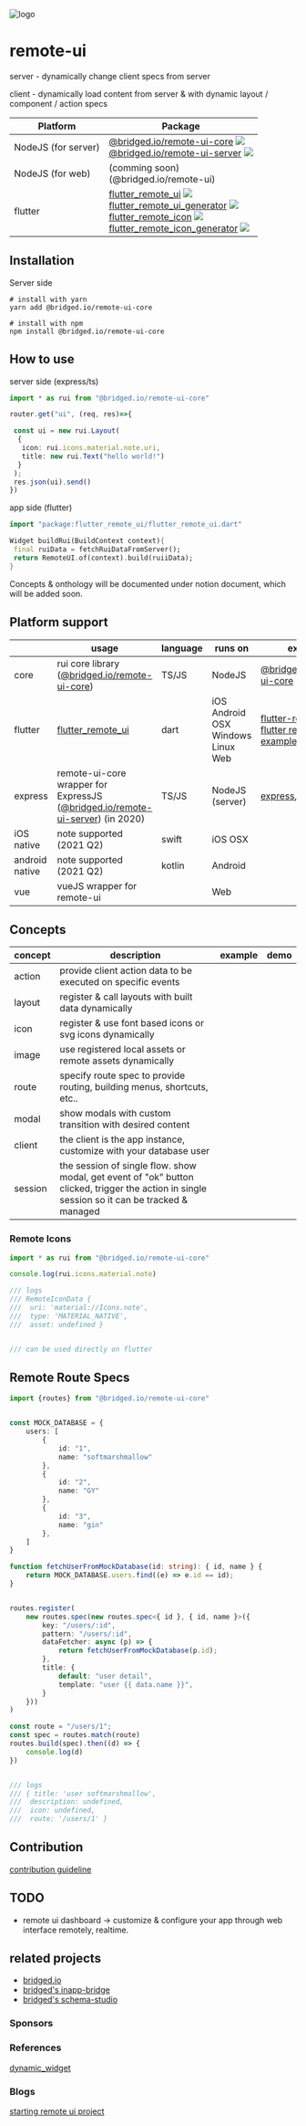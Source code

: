 ![logo](docs/logo.png)



# remote-ui



server - dynamically change client specs from server

client - dynamically load content from server & with dynamic layout / component / action specs



| Platform            | Package                                                      |
| ------------------- | ------------------------------------------------------------ |
| NodeJS (for server) | [@bridged.io/remote-ui-core](./core) [![](https://img.shields.io/badge/npm-latest-brightgreen)](https://www.npmjs.com/package/@bridged.io/remote-ui-core)<br />[@bridged.io/remote-ui-server](./server) [![](https://img.shields.io/badge/npm-latest-brightgreen)](https://www.npmjs.com/package/@bridged.io/remote-ui-server) |
| NodeJS (for web)    | (comming soon)<br />(@bridged.io/remote-ui)                  |
| flutter             | [flutter_remote_ui](./flutter) [![](https://img.shields.io/badge/pub-latest-brightgreen)](https://pub.dev/packages/flutter_remote_ui)<br />[flutter_remote_ui_generator](./flutter/packages/flutter_remote_ui_generator) [![](https://img.shields.io/badge/pub-latest-brightgreen)](https://pub.dev/packages/flutter_remote_ui_generator)<br />[flutter_remote_icon](./flutter/packages/flutter_remote_icon) [![](https://img.shields.io/badge/pub-latest-brightgreen)](https://pub.dev/packages/flutter_remote_icon)<br />[flutter_remote_icon_generator](./flutter/packages/flutter_remote_icon_generator) [![](https://img.shields.io/badge/pub-latest-brightgreen)](https://pub.dev/packages/flutter_remote_icon_generator) |





## Installation

Server side

```shell
# install with yarn
yarn add @bridged.io/remote-ui-core

# install with npm
npm install @bridged.io/remote-ui-core
```








## How to use
server side (express/ts)
```ts
import * as rui from "@bridged.io/remote-ui-core"

router.get("ui", (req, res)=>{

 const ui = new rui.Layout(
  {
   icon: rui.icons.material.note.uri,
   title: new rui.Text("hello world!")
  }
 );
 res.json(ui).send()
})
```



app side (flutter)
```dart
import "package:flutter_remote_ui/flutter_remote_ui.dart"

Widget buildRui(BuildContext context){
 final ruiData = fetchRuiDataFromServer();
 return RemoteUI.of(context).build(ruiiData);
}
```



Concepts & onthology will be documented under notion document, which will be added soon.



## Platform support

|                | usage                                                        | language | runs on                                                    | example                                                      | Ready? |
| -------------- | ------------------------------------------------------------ | -------- | ---------------------------------------------------------- | ------------------------------------------------------------ | ------ |
| core           | rui core library ([@bridged.io/remote-ui-core](./core))      | TS/JS    | NodeJS                                                     | [@bridged.io/remote-ui-core](https://github.com/softmarshmallow/remote-ui/tree/master/core) | ✅      |
| flutter        | [flutter_remote_ui](./flutter)                               | dart     | iOS<br />Android<br />OSX<br />Windows<br />Linux<br />Web | [flutter-remote-ui](https://github.com/softmarshmallow/remote-ui/tree/master/flutter)<br />[flutter remote ui example](https://github.com/softmarshmallow/remote-ui/tree/master/flutter/example) | ✅      |
| express        | remote-ui-core wrapper for ExpressJS ([@bridged.io/remote-ui-server](./server)) (in 2020) | TS/JS    | NodeJS (server)                                            | [express](https://github.com/softmarshmallow/remote-ui/tree/master/server/examples/express), [plain](https://github.com/softmarshmallow/remote-ui/tree/master/server/examples/plain) | 👩‍💻     |
| iOS native     | note supported (2021 Q2)                                     | swift    | iOS OSX                                                    |                                                              | 👩‍💻     |
| android native | note supported (2021 Q2)                                     | kotlin   | Android                                                    |                                                              | 👩‍💻     |
| vue            | vueJS wrapper for remote-ui                                  |          | Web                                                        |                                                              | 👩‍💻     |




## Concepts
| concept            | description  | example | demo  |
| ------------------- | ------------------------------------------------------------ | ------------------------------------------------------------ | ------------------------------------------------------------ |
| action | provide client action data to be executed on specific events                                                             | ||
| layout | register & call layouts with built data dynamically  | | |
| icon | register & use font based icons or svg icons dynamically | | |
| image | use registered local assets or remote assets dynamically | | |
| route | specify route spec to provide routing, building menus, shortcuts, etc.. | | |
| modal | show modals with custom transition with desired content | | |
| client | the client is the app instance, customize with your database user | | |
| session | the session of single flow. show modal, get event of "ok" button clicked, trigger the action in single session so it can be tracked & managed | | |


### Remote Icons

```typescript
import * as rui from "@bridged.io/remote-ui-core"

console.log(rui.icons.material.note)

/// logs 
/// RemoteIconData {
///  uri: 'material://Icons.note',
///  type: 'MATERIAL_NATIVE',
///  asset: undefined }


/// can be used directly on flutter
```

## Remote Route Specs

```typescript
import {routes} from "@bridged.io/remote-ui-core"


const MOCK_DATABASE = {
    users: [
        {
            id: "1",
            name: "softmarshmallow"
        },
        {
            id: "2",
            name: "GY"
        },
        {
            id: "3",
            name: "gin"
        },
    ]
}

function fetchUserFromMockDatabase(id: string): { id, name } {
    return MOCK_DATABASE.users.find((e) => e.id == id);
}


routes.register(
    new routes.spec(new routes.spec<{ id }, { id, name }>({
        key: "/users/:id",
        pattern: "/users/:id",
        dataFetcher: async (p) => {
            return fetchUserFromMockDatabase(p.id);
        },
        title: {
            default: "user detail",
            template: "user {{ data.name }}",
        }
    }))
)

const route = "/users/1";
const spec = routes.match(route)
routes.build(spec).then((d) => {
    console.log(d)
})


/// logs
/// { title: 'user softmarshmallow',
///  description: undefined,
///  icon: undefined,
///  route: '/users/1' }

```





## Contribution
[contribution guideline](CONTRIBUTING.md)

## TODO
* remote ui dashboard -> customize & configure your app through web interface remotely, realtime.



## related projects
- [bridged.io](https://github.com/softmarshmallow/bridged.io)
- [bridged's inapp-bridge](https://github.com/softmarshmallow/inapp-bridge)
- [bridged's schema-studio](https://github.com/softmarshmallow/schema-studio)


### Sponsors


### References
[dynamic_widget](https://github.com/dengyin2000/dynamic_widget)


### Blogs
[starting remote ui project](https://medium.com/launchers/starting-remote-ui-project-4b1d0841afc2)

